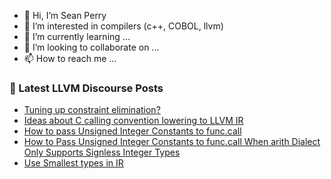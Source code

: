 - 👋 Hi, I’m Sean Perry
- 👀 I’m interested in compilers (c++, COBOL, llvm)
- 🌱 I’m currently learning ...
- 💞️ I’m looking to collaborate on ...
- 📫 How to reach me ...

<!---
s66perry/s66perry is a ✨ special ✨ repository because its `README.md` (this file) appears on your GitHub profile.
You can click the Preview link to take a look at your changes.
--->
### 📕 Latest LLVM Discourse Posts

<!-- DISCOURSE-LLVM:START -->
- [Tuning up constraint elimination?](https://discourse.llvm.org/t/tuning-up-constraint-elimination/83213#post_13)
- [Ideas about C calling convention lowering to LLVM IR](https://discourse.llvm.org/t/ideas-about-c-calling-convention-lowering-to-llvm-ir/83126#post_15)
- [How to pass Unsigned Integer Constants to func.call](https://discourse.llvm.org/t/how-to-pass-unsigned-integer-constants-to-func-call/83415#post_1)
- [How to Pass Unsigned Integer Constants to func.call When arith Dialect Only Supports Signless Integer Types](https://discourse.llvm.org/t/how-to-pass-unsigned-integer-constants-to-func-call-when-arith-dialect-only-supports-signless-integer-types/83414#post_1)
- [Use Smallest types in IR](https://discourse.llvm.org/t/use-smallest-types-in-ir/83301#post_13)
<!-- DISCOURSE-LLVM:END -->
